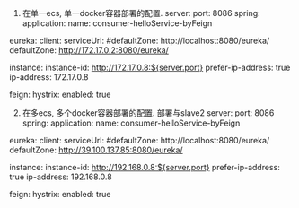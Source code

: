 1. 在单一ecs, 单一docker容器部署的配置.
server:
  port: 8086
spring:
  application:
    name: consumer-helloService-byFeign


eureka:
  client:
    serviceUrl:
      #defaultZone: http://localhost:8080/eureka/
      defaultZone: http://172.17.0.2:8080/eureka/
      
  instance:
    instance-id: http://172.17.0.8:${server.port}
    prefer-ip-address: true
    ip-address: 172.17.0.8
   
feign:
  hystrix:
    enabled: true

2. 在多ecs, 多个docker容器部署的配置. 部署与slave2
server:
  port: 8086
spring:
  application:
    name: consumer-helloService-byFeign


eureka:
  client:
    serviceUrl:
      #defaultZone: http://localhost:8080/eureka/
      defaultZone: http://39.100.137.85:8080/eureka/
      
  instance:
    instance-id: http://192.168.0.8:${server.port}
    prefer-ip-address: true
    ip-address: 192.168.0.8
   
feign:
  hystrix:
    enabled: true